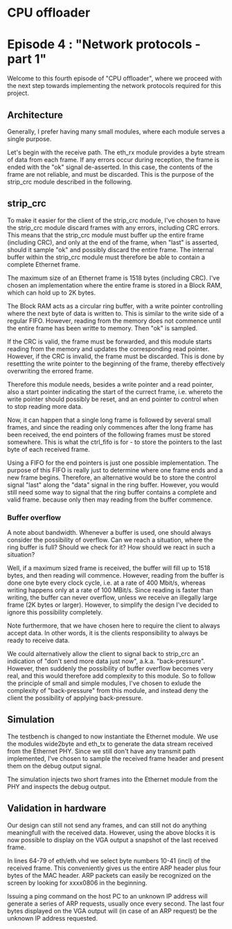 # CPU offloader
# Episode 4 : "Network protocols - part 1"

Welcome to this fourth episode of "CPU offloader", where we proceed with the
next step towards implementing the network protocols required for this project.

## Architecture

Generally, I prefer having many small modules, where each module serves a
single purpose.

Let's begin with the receive path. The eth\_rx module provides a byte stream of
data from each frame. If any errors occur during reception, the frame is ended
with the "ok" signal de-asserted. In this case, the contents of the frame are
not reliable, and must be discarded.  This is the purpose of the strip\_crc
module described in the following.

## strip\_crc
To make it easier for the client of the strip\_crc module, I've chosen to have
the strip\_crc module discard frames with any errors, including CRC errors.
This means that the strip\_crc module must buffer up the entire frame
(including CRC), and only at the end of the frame, when "last" is asserted,
should it sample "ok" and possibly discard the entire frame. The internal
buffer within the strip\_crc module must therefore be able to contain a
complete Ethernet frame.

The maximum size of an Ethernet frame is 1518 bytes (including CRC).  I've
chosen an implementation where the entire frame is stored in a Block RAM, which
can hold up to 2K bytes.

The Block RAM acts as a circular ring buffer, with a write pointer controlling
where the next byte of data is written to. This is similar to the write side of
a regular FIFO. However, reading from the memory does not commence until the
entire frame has been writte to memory. Then "ok" is sampled.

If the CRC is valid, the frame must be forwarded, and this module starts
reading from the memory and updates the corresponding read pointer. However, if
the CRC is invalid, the frame must be discarded. This is done by resettting the
write pointer to the beginning of the frame, thereby effectively overwriting
the errored frame.

Therefore this module needs, besides a write pointer and a read pointer, also a
start pointer indicating the start of the currect frame, i.e. whereto the write
pointer should possibly be reset, and an end pointer to control when to stop
reading more data.

Now, it can happen that a single long frame is followed by several small
frames, and since the reading only commences after the long frame has been
received, the end pointers of the following frames must be stored somewhere.
This is what the ctrl\_fifo is for - to store the pointers to the last byte of
each received frame.

Using a FIFO for the end pointers is just one possible implementation. The
purpose of this FIFO is really just to determine where one frame ends and a new
frame begins.  Therefore, an alternative would be to store the control signal
"last" along the "data" signal in the ring buffer. However, you would still
need some way to signal that the ring buffer contains a complete and valid
frame. because only then may reading from the buffer commence.

### Buffer overflow

A note about bandwidth.  Whenever a buffer is used, one should always consider
the possibility of overflow. Can we reach a situation, where the ring buffer is
full?  Should we check for it? How should we react in such a situation?

Well, if a maximum sized frame is received, the buffer will fill up to 1518
bytes, and then reading will commence. However, reading from the buffer is done
one byte every clock cycle, i.e. at a rate of 400 Mbit/s, whereas writing
happens only at a rate of 100 MBit/s. Since reading is faster than writing, the
buffer can never overflow, unless we receive an illegally large frame (2K bytes
or larger). However, to simplify the design I've decided to ignore this
possibility completely.

Note furthermore, that we have chosen here to require the client to always
accept data.  In other words, it is the clients responsibility to always be
ready to receive data.

We could alternatively allow the client to signal back to strip\_crc an
indication of "don't send more data just now", a.k.a. "back-pressure". However,
then suddenly the possibility of buffer overflow becomes very real, and this
would therefore add complexity to this module. So to follow the principle of
small and simple modules, I've chosen to exlude the complexity of
"back-pressure" from this module, and instead deny the client the possibility
of applying back-pressure.

## Simulation

The testbench is changed to now instantiate the Ethernet module. We use the
modules wide2byte and eth\_tx to generate the data stream received from the
Ethernet PHY. Since we still don't have any transmit path implemented, I've
chosen to sample the received frame header and present them on the debug output
signal.

The simulation injects two short frames into the Ethernet module from the PHY
and inspects the debug output.

## Validation in hardware

Our design can still not send any frames, and can still not do anything meaningfull
with the received data. However, using the above blocks it is now possible
to display on the VGA output a snapshot of the last received frame.

In lines 64-79 of eth/eth.vhd we select byte numbers 10-41 (incl) of the
received frame.  This conveniently gives us the entire ARP header plus four
bytes of the MAC header.  ARP packets can easily be recognized on the screen by
looking for xxxx0806 in the beginning.

Issuing a ping command on the host PC to an unknown IP address will generate a
series of ARP requests, usually once every second. The last four bytes
displayed on the VGA output will (in case of an ARP request) be the unknown IP
address requested.

